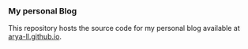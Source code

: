 ### My personal Blog
This repository hosts the source code for my personal blog available at [arya-ll.github.io](arya-ll.github.io).